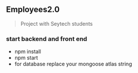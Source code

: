 ## Employees2.0
> Project with Seytech students


### start backend and front end
- npm install
- npm start
- for database replace your mongoose atlas string